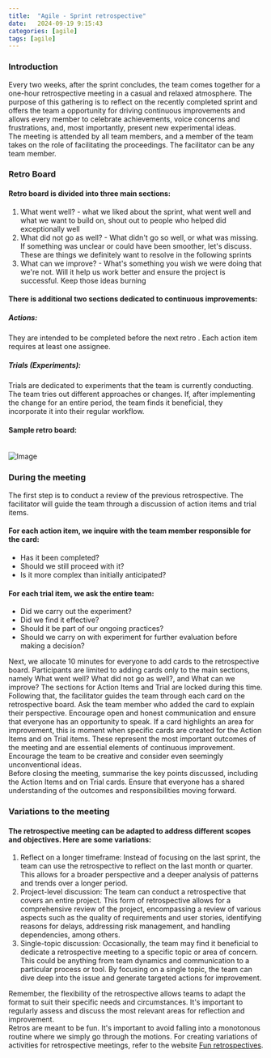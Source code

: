 ```yaml
---
title:  "Agile - Sprint retrospective"
date:   2024-09-19 9:15:43
categories: [agile]
tags: [agile]	
---
```

<h3>Introduction</h3>
<p>
Every two weeks, after the sprint concludes, the team comes together for a one-hour retrospective meeting in a casual and relaxed atmosphere. The purpose of this gathering is to reflect on the recently completed sprint and offers the team a opportunity for driving continuous improvements and allows every member to celebrate achievements, voice concerns and frustrations, and, most importantly, present new experimental ideas.
<br/>
The meeting is attended by all team members, and a member of the team takes on the role of facilitating the proceedings. The facilitator can be any team member.
</p>

<h3>Retro Board</h3>
<h4>Retro board is divided into three main sections:</h4>
<ol>
<li>What went well? - what we liked about the sprint, what went well and what we want to build on, shout out to people who helped did exceptionally well</li>
<li>What did not go as well? - What didn't go so well, or what was missing. If something was unclear or could have been smoother, let's discuss. These are things we definitely want to resolve in the following sprints</li>
<li>What can we improve? - What's something you wish we were doing that we're not. Will it help us work better and ensure the project is successful. Keep those ideas burning</li>
</ol>
<h4>There is additional two sections dedicated to continuous improvements:</h4>
<h5>Actions:</h5> 
They are intended to be completed before the next retro . Each action item requires at least one assignee.
<h5>Trials (Experiments):</h5> 
Trials are dedicated to experiments that the team is currently conducting. The team tries out different approaches or changes. If, after implementing the change for an entire period, the team finds it beneficial, they incorporate it into their regular workflow.
<br/>
<h4>Sample retro board:</h4>
<br/>
<img src="{{ site.baseurl }}/images/blog/sprint-retro/sample-board.png" class="fullsize-image" alt="Image">


<h3>During the meeting</h3>
The first step is to conduct a review of the previous retrospective. The facilitator will guide the team through a discussion of action items and trial items.

<h4>For each action item, we inquire with the team member responsible for the card:</h4>
<ul>
<li>Has it been completed?</li>
<li>Should we still proceed with it?</li>
<li>Is it more complex than initially anticipated?</li>
</ul>
<h4>For each trial item, we ask the entire team:</h4>
<ul>
<li>Did we carry out the experiment?</li>
<li>Did we find it effective?</li>
<li>Should it be part of our ongoing practices?</li>
<li>Should we carry on with experiment for further evaluation before making a decision?</li>
</ul>
Next, we allocate 10 minutes for everyone to add cards to the retrospective board. Participants are limited to adding cards only to the main sections, namely What went well? What did not go as well?, and What can we improve? The sections for Action Items and Trial are locked during this time.
<br/>
Following that, the facilitator guides the team through each card on the retrospective board. Ask the team member who added the card to explain their perspective. Encourage open and honest communication and ensure that everyone has an opportunity to speak. If a card highlights an area for improvement, this is moment when specific cards are created for the Action Items and on Trial items. These represent the most important outcomes of the meeting and are essential elements of continuous improvement. Encourage the team to be creative and consider even seemingly unconventional ideas.
<br/>
Before closing the meeting, summarise the key points discussed, including the Action Items and on Trial cards. Ensure that everyone has a shared understanding of the outcomes and responsibilities moving forward.

<h3>Variations to the meeting</h3>
<h4>The retrospective meeting can be adapted to address different scopes and objectives. Here are some variations:</h4>
<ol>
<li>Reflect on a longer timeframe: Instead of focusing on the last sprint, the team can use the retrospective to reflect on the last month or quarter. This allows for a broader perspective and a deeper analysis of patterns and trends over a longer period.</li>
<li>Project-level discussion: The team can conduct a retrospective that covers an entire project. This form of retrospective allows for a comprehensive review of the project, encompassing a review of various aspects such as the quality of requirements and user stories, identifying reasons for delays, addressing risk management, and handling dependencies, among others.</li>
<li>Single-topic discussion: Occasionally, the team may find it beneficial to dedicate a retrospective meeting to a specific topic or area of concern. This could be anything from team dynamics and communication to a particular process or tool. By focusing on a single topic, the team can dive deep into the issue and generate targeted actions for improvement.</li>
</ol>
Remember, the flexibility of the retrospective allows teams to adapt the format to suit their specific needs and circumstances. It's important to regularly assess and discuss the most relevant areas for reflection and improvement.
<br/>
Retros are meant to be fun. It's important to avoid falling into a monotonous routine where we simply go through the motions. For creating variations of activities for retrospective meetings, refer to the website <a href="https://www.funretrospectives.com/" target="_blank">Fun retrospectives</a>.


